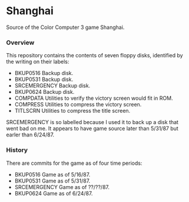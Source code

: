 Shanghai
==========

Source of the Color Computer 3 game Shanghai.

### Overview

This repository contains the contents of seven floppy disks, identified by the writing on their labels:

* BKUP0516	Backup disk.
* BKUP0531	Backup disk.
* SRCEMERGENCY	Backup disk.
* BKUP0624	Backup disk.
* COMPDATA	Utilities to verify the victory screen would fit in ROM.
* COMPRESS	Utilities to compress the victory screen.
* TITLSCRN	Utilities to compress the title screen.

SRCEMERGENCY is so labelled because I used it to back up a disk that went bad on me.  It appears to have game source later
than 5/31/87 but earler than 6/24/87.

### History

There are commits for the game as of four time periods:

* BKUP0516	Game as of 5/16/87.
* BKUP0531	Game as of 5/31/87.
* SRCEMERGENCY	Game as of ??/??/87.
* BKUP0624	Game as of 6/24/87.
